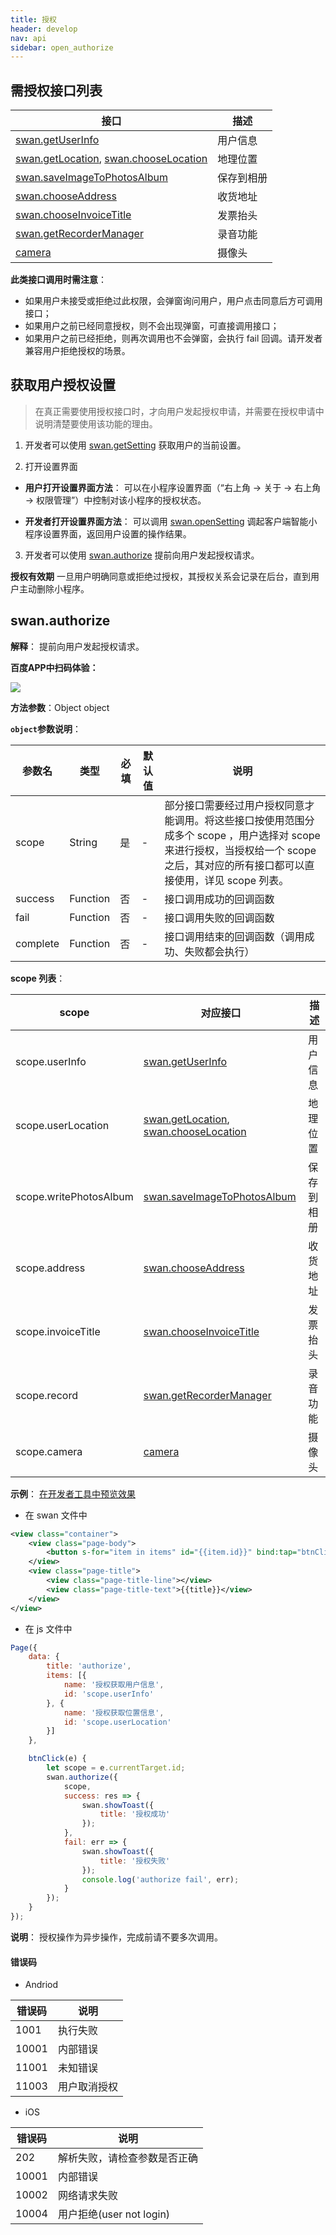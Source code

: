 ```yaml
---
title: 授权
header: develop
nav: api
sidebar: open_authorize
---
```


## 需授权接口列表


|接口|	描述|
|---|---|
|[swan.getUserInfo](http://smartprogram.baidu.com/docs/develop/api/open_userinfo/#swan-getUserInfo/)|	用户信息|
|[swan.getLocation](http://smartprogram.baidu.com/docs/develop/api/location_get/#swan-getLocation/), [swan.chooseLocation](http://smartprogram.baidu.com/docs/develop/api/location_get/#swan-chooseLocation/)|地理位置|
|[swan.saveImageToPhotosAlbum](http://smartprogram.baidu.com/docs/develop/api/media_image/#swan-saveImageToPhotosAlbum/)|保存到相册|
|	[swan.chooseAddress](http://smartprogram.baidu.com/docs/develop/api/open_chooseaddress/#swan-chooseAddress/)|	收货地址|
|[swan.chooseInvoiceTitle](http://smartprogram.baidu.com/docs/develop/api/open_chooseinvoicetitle/#swan-chooseInvoiceTitle/)	|发票抬头|
|	[swan.getRecorderManager](http://smartprogram.baidu.com/docs/develop/api/media_recorder/#swan-getRecorderManager/)|	录音功能|
|	[camera](https://smartprogram.baidu.com/docs/develop/component/media/#camera/)|	摄像头|


**此类接口调用时需注意**：
* 如果用户未接受或拒绝过此权限，会弹窗询问用户，用户点击同意后方可调用接口；
* 如果用户之前已经同意授权，则不会出现弹窗，可直接调用接口；
* 如果用户之前已经拒绝，则再次调用也不会弹窗，会执行 fail 回调。请开发者兼容用户拒绝授权的场景。

## 获取用户授权设置

> 在真正需要使用授权接口时，才向用户发起授权申请，并需要在授权申请中说明清楚要使用该功能的理由。

1. 开发者可以使用 [swan.getSetting](https://smartprogram.baidu.com/docs/develop/api/open_setting/#swan-openSetting/) 获取用户的当前设置。
 
2. 打开设置界面

  * **用户打开设置界面方法**：
  可以在小程序设置界面（“右上角 -> 关于 -> 右上角 -> 权限管理”）中控制对该小程序的授权状态。

  * **开发者打开设置界面方法**：
  可以调用 [swan.openSetting](https://smartprogram.baidu.com/docs/develop/api/open_setting/#swan-openSetting/) 调起客户端智能小程序设置界面，返回用户设置的操作结果。

3. 开发者可以使用 [swan.authorize](http://smartprogram.baidu.com/docs/develop/api/open_authorize/#swan-authorize/) 提前向用户发起授权请求。

**授权有效期**
一旦用户明确同意或拒绝过授权，其授权关系会记录在后台，直到用户主动删除小程序。
 

## swan.authorize

**解释**： 提前向用户发起授权请求。

**百度APP中扫码体验：**

<img src="https://b.bdstatic.com/miniapp/assets/images/doc_demo/authorize.png"  class="demo-qrcode-image" />


**方法参数**：Object object

**`object`参数说明**：

|参数名 |类型  |必填 | 默认值 |说明|
|---- | ---- | ---- | ----|----|
|scope  | String| 是  | -| 部分接口需要经过用户授权同意才能调用。将这些接口按使用范围分成多个 scope ，用户选择对 scope 来进行授权，当授权给一个 scope 之后，其对应的所有接口都可以直接使用，详见 scope 列表。|
|success |Function|    否  | -| 接口调用成功的回调函数|
|fail |   Function  |  否  |  -|接口调用失败的回调函数|
|complete  |  Function   | 否 |  -| 接口调用结束的回调函数（调用成功、失败都会执行）|

**scope 列表**：

|scope|	对应接口|	描述|
|---|---|---|
|scope.userInfo|[swan.getUserInfo](http://smartprogram.baidu.com/docs/develop/api/open_userinfo/#swan-getUserInfo/)|	用户信息|
|scope.userLocation|[swan.getLocation](http://smartprogram.baidu.com/docs/develop/api/location_get/#swan-getLocation/), [swan.chooseLocation](http://smartprogram.baidu.com/docs/develop/api/location_get/#swan-chooseLocation/)|地理位置|
|scope.writePhotosAlbum	|[swan.saveImageToPhotosAlbum](http://smartprogram.baidu.com/docs/develop/api/media_image/#swan-saveImageToPhotosAlbum/)|保存到相册|
|scope.address|	[swan.chooseAddress](http://smartprogram.baidu.com/docs/develop/api/open_chooseaddress/#swan-chooseAddress/)|	收货地址|
|scope.invoiceTitle|[swan.chooseInvoiceTitle](http://smartprogram.baidu.com/docs/develop/api/open_chooseinvoicetitle/#swan-chooseInvoiceTitle/)	|发票抬头|
|scope.record|	[swan.getRecorderManager](http://smartprogram.baidu.com/docs/develop/api/media_recorder/#swan-getRecorderManager/)|	录音功能|
|scope.camera|	[camera](https://smartprogram.baidu.com/docs/develop/component/media/#camera/)|	摄像头|

**示例**：
<a href="swanide://fragment/a866a61034de7c92163fa56338f6258b1560169856336" title="在开发者工具中预览效果" target="_self">在开发者工具中预览效果</a>

* 在 swan 文件中

```xml
<view class="container">
    <view class="page-body">
        <button s-for="item in items" id="{{item.id}}" bind:tap="btnClick" type="primary" hover-stop-propagation="true">{{item.name}}</button>
    </view>
    <view class="page-title">
        <view class="page-title-line"></view>
        <view class="page-title-text">{{title}}</view>
    </view>
</view>
```
* 在 js 文件中

```js
Page({
    data: {
        title: 'authorize',
        items: [{
            name: '授权获取用户信息',
            id: 'scope.userInfo'
        }, {
            name: '授权获取位置信息',
            id: 'scope.userLocation'
        }]
    },

    btnClick(e) {
        let scope = e.currentTarget.id;
        swan.authorize({
            scope,
            success: res => {
                swan.showToast({
                    title: '授权成功'
                });
            },
            fail: err => {
                swan.showToast({
                    title: '授权失败'
                });
                console.log('authorize fail', err);
            }
        });
    }
});
```

**说明**：
授权操作为异步操作，完成前请不要多次调用。

#### 错误码

* Andriod

|错误码|说明|
|--|--|
|1001|执行失败   |
|10001|内部错误|
|11001|未知错误|
|11003|用户取消授权|

* iOS

|错误码|说明|
|--|--|
|202|解析失败，请检查参数是否正确      |
|10001|内部错误   |
|10002|网络请求失败|
|10004|用户拒绝(user not login)|

